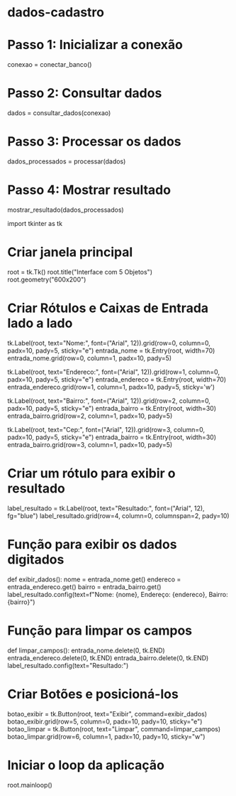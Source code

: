 # dados-cadastro

# Passo 1: Inicializar a conexão
conexao = conectar_banco()

# Passo 2: Consultar dados
dados = consultar_dados(conexao)

# Passo 3: Processar os dados
dados_processados = processar(dados)

# Passo 4: Mostrar resultado
mostrar_resultado(dados_processados)


import tkinter as tk
# Criar janela principal
root = tk.Tk()
root.title("Interface com 5 Objetos")
root.geometry("600x200")


# Criar Rótulos e Caixas de Entrada lado a lado
tk.Label(root, text="Nome:", font=("Arial", 12)).grid(row=0, column=0, padx=10, pady=5, sticky="e")
entrada_nome = tk.Entry(root, width=70)
entrada_nome.grid(row=0, column=1, padx=10, pady=5)

tk.Label(root, text="Endereco:", font=("Arial", 12)).grid(row=1, column=0, padx=10, pady=5, sticky="e")
entrada_endereco = tk.Entry(root, width=70)
entrada_endereco.grid(row=1, column=1, padx=10, pady=5, sticky='w')

tk.Label(root, text="Bairro:", font=("Arial", 12)).grid(row=2, column=0, padx=10, pady=5, sticky="e")
entrada_bairro = tk.Entry(root, width=30)
entrada_bairro.grid(row=2, column=1, padx=10, pady=5)

tk.Label(root, text="Cep:", font=("Arial", 12)).grid(row=3, column=0, padx=10, pady=5, sticky="e")
entrada_bairro = tk.Entry(root, width=30)
entrada_bairro.grid(row=3, column=1, padx=10, pady=5)


# Criar um rótulo para exibir o resultado
label_resultado = tk.Label(root, text="Resultado:", font=("Arial", 12), fg="blue")
label_resultado.grid(row=4, column=0, columnspan=2, pady=10)

# Função para exibir os dados digitados
def exibir_dados():
 nome = entrada_nome.get()
 endereco = entrada_endereco.get()
 bairro = entrada_bairro.get()
 label_resultado.config(text=f"Nome: {nome}, Endereço: {endereco}, Bairro: {bairro}")
 
# Função para limpar os campos
def limpar_campos():
 entrada_nome.delete(0, tk.END)
 entrada_endereco.delete(0, tk.END)
 entrada_bairro.delete(0, tk.END)
 label_resultado.config(text="Resultado:")
 
# Criar Botões e posicioná-los
botao_exibir = tk.Button(root, text="Exibir", command=exibir_dados)
botao_exibir.grid(row=5, column=0, padx=10, pady=10, sticky="e")
botao_limpar = tk.Button(root, text="Limpar", command=limpar_campos)
botao_limpar.grid(row=6, column=1, padx=10, pady=10, sticky="w")

# Iniciar o loop da aplicação
root.mainloop()
